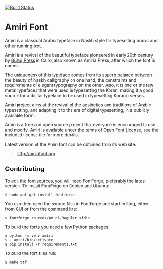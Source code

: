 [![Build Status](https://travis-ci.com/alif-type/amiri.svg?branch=main)](https://travis-ci.com/alif-type/amiri)

Amiri Font
==========

Amiri is a classical Arabic typeface in Naskh style for typesetting books and
other running text.

Amiri is a revival of the beautiful typeface pioneered in early 20th century by
[Bulaq Press][1] in Cairo, also known as Amiria Press, after which the font is
named.

The uniqueness of this typeface comes from its superb balance between the
beauty of Naskh calligraphy on one hand, the constraints and requirements of
elegant typography on the other. Also, it is one of the few metal typefaces
that were used in typesetting the Koran, making it a good source for a digital
typeface to be used in typesetting Koranic verses.

Amiri project aims at the revival of the aesthetics and traditions of Arabic
typesetting, and adapting it to the era of digital typesetting, in a publicly
available form.

Amiri is a free and open source project that everyone is encouraged to use and
modify. Amiri is available under the terms of [Open Font License][2], see the
included license file for more details.

Latest version of the Amiri font can be obtained from its web site:

> http://amirifont.org

Contributing
------------

To edit the font sources, you will need FontForge, preferably the latest
version. To install FontForge on Debian and Ubuntu:

    $ sudo apt-get install fontforge

You can then open the source files in FontForge and start editing, either from
GUI or from the command line:

    $ fontforge sources/Amiri-Regular.sfdir

To build the fonts you need a few Python packages:

    $ python -m venv amiri
    $ . amiri/bin/activate
    $ pip install -r requirements.txt

To build the font files run:

    $ make ttf

[1]: http://www.bibalex.org/bulaqpress/en/bulaq.htm "The Bulaq Press"
[2]: http://scripts.sil.org/OFL "The Open Font License"
